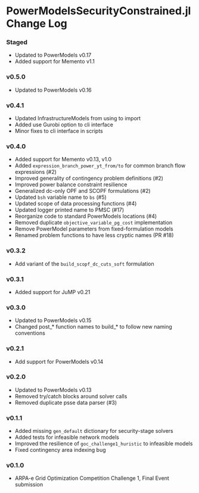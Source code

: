 PowerModelsSecurityConstrained.jl Change Log
============================================

### Staged
- Updated to PowerModels v0.17
- Added support for Memento v1.1

### v0.5.0
- Updated to PowerModels v0.16

### v0.4.1
- Updated InfrastructureModels from using to import
- Added use Gurobi option to cli interface
- Minor fixes to cli interface in scripts

### v0.4.0
- Added support for Memento v0.13, v1.0
- Added `expression_branch_power_yt_from/to` for common branch flow expressions (#2)
- Improved generality of contingency problem definitions (#2)
- Improved power balance constraint resilience
- Generalized dc-only OPF and SCOPF formulations (#2)
- Updated `bsh` variable name to `bs` (#5)
- Updated scope of data processing functions (#4)
- Updated logger printed name to PMSC (#17)
- Reorganize code to standard PowerModels locations (#4)
- Removed duplicate `objective_variable_pg_cost` implementation
- Remove PowerModel parameters from fixed-formulation models
- Renamed problem functions to have less cryptic names (PR #18)

### v0.3.2
- Add variant of the `build_scopf_dc_cuts_soft` formulation

### v0.3.1
- Added support for JuMP v0.21

### v0.3.0
- Updated to PowerModels v0.15
- Changed post_* function names to build_* to follow new naming conventions

### v0.2.1
- Add support for PowerModels v0.14

### v0.2.0
- Updated to PowerModels v0.13
- Removed try/catch blocks around solver calls
- Removed duplicate psse data parser (#3)

### v0.1.1
- Added missing `gen_default` dictionary for security-stage solvers
- Added tests for infeasible network models
- Improved the resilience of `goc_challenge1_huristic` to infeasible models
- Fixed contingency area indexing bug

### v0.1.0
- ARPA-e Grid Optimization Competition Challenge 1, Final Event submission
